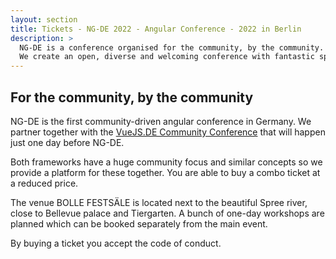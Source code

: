 ```yaml
---
layout: section
title: Tickets - NG-DE 2022 - Angular Conference - 2022 in Berlin
description: >
  NG-DE is a conference organised for the community, by the community.
  We create an open, diverse and welcoming conference with fantastic speakers and a warm and friendly environment.
---
```


## For the community, by the community

NG-DE is the first community-driven angular conference in Germany. We partner together with the [VueJS.DE Community Conference](https://conf.vuejs.de) that will happen just one day before NG-DE. 

Both frameworks have a huge community focus and similar concepts so we provide a platform for these together. You are able to buy a combo ticket at a reduced price.

The venue BOLLE FESTSÄLE is located next to the beautiful Spree river, close to Bellevue palace and Tiergarten. A bunch of one-day workshops are planned which can be booked separately from the main event.

By buying a ticket you accept the code of conduct.

<tito-widget event="ng-de/vuejsde-conf-2022" releases="regular-ticket,regular-ticket-ng-de-conf-2-days-2-day-pass-copy,ngtgyud9c9c"></tito-widget>
